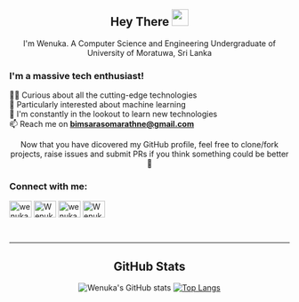 <div align="center">
<h2>Hey There <img src="https://user-images.githubusercontent.com/84805141/194676984-3914a1aa-3e61-4353-833e-f582b7084f88.gif" width="30px"></h2>
I'm Wenuka. A Computer Science and Engineering Undergraduate of University of Moratuwa, Sri Lanka

</div>


### I'm a massive tech enthusiast!
 🧑‍💻 Curious about all the cutting-edge technologies<br>
 🧠 Particularly interested about machine learning<br>
 🔭 I'm constantly in the lookout to learn new technologies<br>
 📫 Reach me on **bimsarasomarathne@gmail.com**

<div align="center">
Now that you have dicovered my GitHub profile, feel free to clone/fork projects, raise issues and submit PRs if you think something could be better🤗
</div>

<h3 align="left">Connect with me:</h3>
<p align="left">
  <a href="https://www.linkedin.com/in/wenuka-somarathne/" target="blank"><img align="center"
      src="https://raw.githubusercontent.com/rahuldkjain/github-profile-readme-generator/master/src/images/icons/Social/linked-in-alt.svg"
      alt="wenuka-somarathne" height="30" width="40" /></a>
  <a href="https://www.facebook.com/wenuka.bimsara/" target="blank"><img align="center"
      src="https://raw.githubusercontent.com/rahuldkjain/github-profile-readme-generator/master/src/images/icons/Social/facebook.svg"
      alt="Wenuka Somarathne" height="30" width="40" /></a>
  <a href="https://www.instagram.com/wenuka_0001/" target="blank"><img align="center"
      src="https://raw.githubusercontent.com/rahuldkjain/github-profile-readme-generator/master/src/images/icons/Social/instagram.svg"
      alt="wenuka_0001" height="30" width="40" /></a>
  <a href="https://www.hackerrank.com/Wenuka_19?hr_r=1" target="blank"><img align="center"
      src="https://raw.githubusercontent.com/rahuldkjain/github-profile-readme-generator/master/src/images/icons/Social/hackerrank.svg"
      alt="Wenuka_19" height="30" width="40" /></a>
</p>
<br />

---
<div align="center">
<h2>GitHub Stats</h2>

![Wenuka's GitHub stats](https://github-readme-stats.vercel.app/api?username=Wenuka19&show_icons=true&theme=merko)
[![Top Langs](https://github-readme-stats.vercel.app/api/top-langs/?username=Wenuka19&theme=merko&layout=compact&card_width=350)](https://github.com/anuraghazra/github-readme-stats)
</div>
